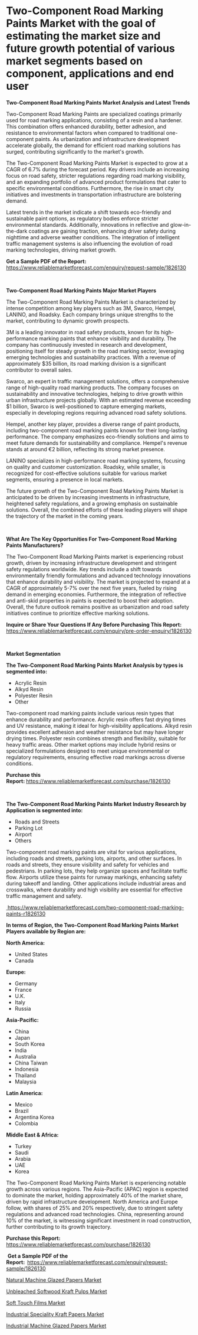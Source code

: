 <p><h1>Two-Component Road Marking Paints Market with the goal of estimating the market size and future growth potential of various market segments based on component, applications and end user</h1></p><p><strong>Two-Component Road Marking Paints Market Analysis and Latest Trends</strong></p>
<p><p>Two-Component Road Marking Paints are specialized coatings primarily used for road marking applications, consisting of a resin and a hardener. This combination offers enhanced durability, better adhesion, and resistance to environmental factors when compared to traditional one-component paints. As urbanization and infrastructure development accelerate globally, the demand for efficient road marking solutions has surged, contributing significantly to the market's growth.</p><p>The Two-Component Road Marking Paints Market is expected to grow at a CAGR of 6.7% during the forecast period. Key drivers include an increasing focus on road safety, stricter regulations regarding road marking visibility, and an expanding portfolio of advanced product formulations that cater to specific environmental conditions. Furthermore, the rise in smart city initiatives and investments in transportation infrastructure are bolstering demand.</p><p>Latest trends in the market indicate a shift towards eco-friendly and sustainable paint options, as regulatory bodies enforce stricter environmental standards. Additionally, innovations in reflective and glow-in-the-dark coatings are gaining traction, enhancing driver safety during nighttime and adverse weather conditions. The integration of intelligent traffic management systems is also influencing the evolution of road marking technologies, driving market growth.</p></p>
<p><strong>Get a Sample PDF of the Report:&nbsp;</strong> <a href="https://www.reliablemarketforecast.com/enquiry/request-sample/1826130?utm_campaign=1893&utm_medium=2&utm_source=Github&utm_content=ia&utm_term=03042025&utm_id=two-component-road-marking-paints">https://www.reliablemarketforecast.com/enquiry/request-sample/1826130</a></p>
<p>&nbsp;</p>
<p><strong>Two-Component Road Marking Paints Major Market Players</strong></p>
<p><p>The Two-Component Road Marking Paints Market is characterized by intense competition among key players such as 3M, Swarco, Hempel, LANINO, and Roadsky. Each company brings unique strengths to the market, contributing to dynamic growth prospects.</p><p>3M is a leading innovator in road safety products, known for its high-performance marking paints that enhance visibility and durability. The company has continuously invested in research and development, positioning itself for steady growth in the road marking sector, leveraging emerging technologies and sustainability practices. With a revenue of approximately $35 billion, its road marking division is a significant contributor to overall sales.</p><p>Swarco, an expert in traffic management solutions, offers a comprehensive range of high-quality road marking products. The company focuses on sustainability and innovative technologies, helping to drive growth within urban infrastructure projects globally. With an estimated revenue exceeding $1 billion, Swarco is well-positioned to capture emerging markets, especially in developing regions requiring advanced road safety solutions.</p><p>Hempel, another key player, provides a diverse range of paint products, including two-component road marking paints known for their long-lasting performance. The company emphasizes eco-friendly solutions and aims to meet future demands for sustainability and compliance. Hempel's revenue stands at around €2 billion, reflecting its strong market presence.</p><p>LANINO specializes in high-performance road marking systems, focusing on quality and customer customization. Roadsky, while smaller, is recognized for cost-effective solutions suitable for various market segments, ensuring a presence in local markets.</p><p>The future growth of the Two-Component Road Marking Paints Market is anticipated to be driven by increasing investments in infrastructure, heightened safety regulations, and a growing emphasis on sustainable solutions. Overall, the combined efforts of these leading players will shape the trajectory of the market in the coming years.</p></p>
<p>&nbsp;</p>
<p><strong>What Are The Key Opportunities For Two-Component Road Marking Paints Manufacturers?</strong></p>
<p><p>The Two-Component Road Marking Paints market is experiencing robust growth, driven by increasing infrastructure development and stringent safety regulations worldwide. Key trends include a shift towards environmentally friendly formulations and advanced technology innovations that enhance durability and visibility. The market is projected to expand at a CAGR of approximately 5-7% over the next five years, fueled by rising demand in emerging economies. Furthermore, the integration of reflective and anti-skid properties in paints is expected to boost their adoption. Overall, the future outlook remains positive as urbanization and road safety initiatives continue to prioritize effective marking solutions.</p></p>
<p><strong>Inquire or Share Your Questions If Any Before Purchasing This Report:</strong> <a href="https://www.reliablemarketforecast.com/enquiry/pre-order-enquiry/1826130?utm_campaign=1893&utm_medium=2&utm_source=Github&utm_content=ia&utm_term=03042025&utm_id=two-component-road-marking-paints">https://www.reliablemarketforecast.com/enquiry/pre-order-enquiry/1826130</a></p>
<p>&nbsp;</p>
<p><strong>Market Segmentation</strong></p>
<p><strong>The Two-Component Road Marking Paints Market Analysis by types is segmented into:</strong></p>
<p><ul><li>Acrylic Resin</li><li>Alkyd Resin</li><li>Polyester Resin</li><li>Other</li></ul></p>
<p><p>Two-component road marking paints include various resin types that enhance durability and performance. Acrylic resin offers fast drying times and UV resistance, making it ideal for high-visibility applications. Alkyd resin provides excellent adhesion and weather resistance but may have longer drying times. Polyester resin combines strength and flexibility, suitable for heavy traffic areas. Other market options may include hybrid resins or specialized formulations designed to meet unique environmental or regulatory requirements, ensuring effective road markings across diverse conditions.</p></p>
<p><strong>Purchase this Report:&nbsp;</strong><a href="https://www.reliablemarketforecast.com/purchase/1826130?utm_campaign=1893&utm_medium=2&utm_source=Github&utm_content=ia&utm_term=03042025&utm_id=two-component-road-marking-paints">https://www.reliablemarketforecast.com/purchase/1826130</a></p>
<p>&nbsp;</p>
<p><strong>The Two-Component Road Marking Paints Market Industry Research by Application is segmented into:</strong></p>
<p><ul><li>Roads and Streets</li><li>Parking Lot</li><li>Airport</li><li>Others</li></ul></p>
<p><p>Two-component road marking paints are vital for various applications, including roads and streets, parking lots, airports, and other surfaces. In roads and streets, they ensure visibility and safety for vehicles and pedestrians. In parking lots, they help organize spaces and facilitate traffic flow. Airports utilize these paints for runway markings, enhancing safety during takeoff and landing. Other applications include industrial areas and crosswalks, where durability and high visibility are essential for effective traffic management and safety.</p></p>
<p><a href="https://www.reliablemarketforecast.com/two-component-road-marking-paints-r1826130?utm_campaign=1893&utm_medium=2&utm_source=Github&utm_content=ia&utm_term=03042025&utm_id=two-component-road-marking-paints">&nbsp;https://www.reliablemarketforecast.com/two-component-road-marking-paints-r1826130</a></p>
<p><strong>In terms of Region, the Two-Component Road Marking Paints Market Players available by Region are:</strong></p>
<p>
    <p> <strong> North America: </strong>
        <ul>
            <li>United States</li>
            <li>Canada</li>
        </ul>
        </p> 
    <p> <strong> Europe: </strong>
        <ul>
            <li>Germany</li>
            <li>France</li>
            <li>U.K.</li>
            <li>Italy</li>
            <li>Russia</li>
        </ul>
        </p> 
    <p> <strong> Asia-Pacific: </strong>
        <ul>
            <li>China</li>
            <li>Japan</li>
            <li>South Korea</li>
            <li>India</li>
            <li>Australia</li>
            <li>China Taiwan</li>
            <li>Indonesia</li>
            <li>Thailand</li>
            <li>Malaysia</li>
        </ul>
        </p> 
    <p> <strong> Latin America: </strong>
        <ul>
            <li>Mexico</li>
            <li>Brazil</li>
            <li>Argentina Korea</li>
            <li>Colombia</li>
        </ul>
        </p> 
    <p> <strong> Middle East & Africa: </strong>
        <ul>
            <li>Turkey</li>
            <li>Saudi</li>
            <li>Arabia</li>
            <li>UAE</li>
            <li>Korea</li>
        </ul>
    </p>
    </p>
<p><p>The Two-Component Road Marking Paints Market is experiencing notable growth across various regions. The Asia-Pacific (APAC) region is expected to dominate the market, holding approximately 40% of the market share, driven by rapid infrastructure development. North America and Europe follow, with shares of 25% and 20% respectively, due to stringent safety regulations and advanced road technologies. China, representing around 10% of the market, is witnessing significant investment in road construction, further contributing to its growth trajectory.</p></p>
<p><strong>Purchase this Report: </strong><a href="https://www.reliablemarketforecast.com/purchase/1826130?utm_campaign=1893&utm_medium=2&utm_source=Github&utm_content=ia&utm_term=03042025&utm_id=two-component-road-marking-paints">https://www.reliablemarketforecast.com/purchase/1826130</a></p>
<p>&nbsp;<strong>Get a Sample PDF of the Report:&nbsp;&nbsp;</strong><a href="https://www.reliablemarketforecast.com/enquiry/request-sample/1826130?utm_campaign=1893&utm_medium=2&utm_source=Github&utm_content=ia&utm_term=03042025&utm_id=two-component-road-marking-paints">https://www.reliablemarketforecast.com/enquiry/request-sample/1826130</a></p>
<p><strong></strong></p>
<p><p><a href="https://github.com/tyreinhssan/Market-Research-Report-List-1/blob/main/natural-machine-glazed-papers-market.md?utm_campaign=1893&utm_medium=2&utm_source=Github&utm_content=ia&utm_term=03042025&utm_id=two-component-road-marking-paints">Natural Machine Glazed Papers Market</a></p><p><a href="https://github.com/luerabollevc/Market-Research-Report-List-1/blob/main/unbleached-softwood-kraft-pulps-market.md?utm_campaign=1893&utm_medium=2&utm_source=Github&utm_content=ia&utm_term=03042025&utm_id=two-component-road-marking-paints">Unbleached Softwood Kraft Pulps Market</a></p><p><a href="https://github.com/denighoylen1/Market-Research-Report-List-1/blob/main/soft-touch-films-market.md?utm_campaign=1893&utm_medium=2&utm_source=Github&utm_content=ia&utm_term=03042025&utm_id=two-component-road-marking-paints">Soft Touch Films Market</a></p><p><a href="https://github.com/barlevsebako/Market-Research-Report-List-1/blob/main/industrial-speciality-kraft-papers-market.md?utm_campaign=1893&utm_medium=2&utm_source=Github&utm_content=ia&utm_term=03042025&utm_id=two-component-road-marking-paints">Industrial Speciality Kraft Papers Market</a></p><p><a href="https://github.com/aertsfecto0h/Market-Research-Report-List-1/blob/main/industrial-machine-glazed-papers-market.md?utm_campaign=1893&utm_medium=2&utm_source=Github&utm_content=ia&utm_term=03042025&utm_id=two-component-road-marking-paints">Industrial Machine Glazed Papers Market</a></p></p>